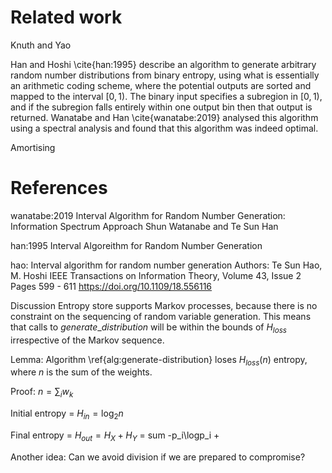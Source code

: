 # Related work

Knuth and Yao

Han and Hoshi \cite{han:1995} describe an algorithm to generate arbitrary random number distributions from binary entropy, using what is essentially an arithmetic coding scheme, where the potential outputs are sorted and mapped to the interval $[0,1)$. The binary input specifies a subregion in $[0,1)$, and if the subregion falls entirely within one output bin then that output is returned. Wanatabe and Han \cite{wanatabe:2019} analysed this algorithm using a spectral analysis and found that this algorithm was indeed optimal.


Amortising

# References

wanatabe:2019
Interval Algorithm for Random Number
Generation: Information Spectrum Approach
Shun Watanabe and Te Sun Han

han:1995
Interval Algoreithm for Random Number Generation

hao:
Interval algorithm for random number generation
Authors: Te Sun Hao, M. Hoshi
IEEE Transactions on Information Theory, Volume 43, Issue 2
Pages 599 - 611
https://doi.org/10.1109/18.556116




Discussion
Entropy store supports Markov processes, because there is no constraint on the sequencing of random variable generation. This means that calls to $generate\_distribution$ will be within the bounds of $H_{loss}$ irrespective of the Markov sequence.



Lemma: Algorithm \ref{alg:generate-distribution} loses $H_{loss}(n)$ entropy, where $n$ is the sum of the weights.

Proof:
$n = \sum_i w_k$

Initial entropy = $H_{in} = \log_2 n$

Final entropy = $H_{out} = H_{X} + H_Y$ = sum -p_i\logp_i + 

Another idea: Can we avoid division if we are prepared to compromise?